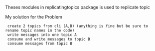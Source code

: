 Theses modules in replicatingtopics package is used to replicate topic 

My solution for the Problem 
     
     create 2 topics from cli (A,B) (anything is fine but be sure to rename topic names in the code)
     write messages into one topic A
     consume and write messages to topic B
     consume messages from topic B


